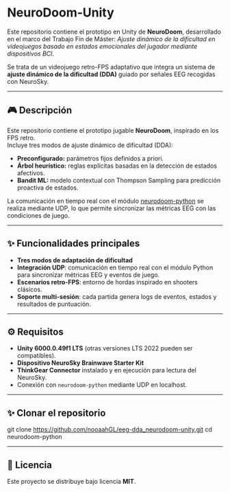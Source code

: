 # NeuroDoom-Unity

Este repositorio contiene el prototipo en Unity de **NeuroDoom**, desarrollado en el marco del Trabajo Fin de Máster:
*Ajuste dinámico de la dificultad en videojuegos basado en estados emocionales del jugador mediante dispositivos BCI*.

Se trata de un videojuego retro-FPS adaptativo que integra un sistema de **ajuste dinámico de la dificultad (DDA)** guiado por señales EEG recogidas con NeuroSky. 

---

## 🎮 Descripción
Este repositorio contiene el prototipo jugable **NeuroDoom**, inspirado en los FPS retro.  
Incluye tres modos de ajuste dinámico de dificultad (DDA):  
- **Preconfigurado:** parámetros fijos definidos a priori.  
- **Árbol heurístico:** reglas explícitas basadas en la detección de estados afectivos.  
- **Bandit ML:** modelo contextual con Thompson Sampling para predicción proactiva de estados.  

La comunicación en tiempo real con el módulo [neurodoom-python](https://github.com/nooaahgl/eeg-dda_neurodoom-py) se realiza mediante UDP, lo que permite sincronizar las métricas EEG con las condiciones de juego.

---

## ✨ Funcionalidades principales
- **Tres modos de adaptación de dificultad**
- **Integración UDP**: comunicación en tiempo real con el módulo Python para sincronizar métricas EEG y eventos de juego.  
- **Escenarios retro-FPS**: entorno de hordas inspirado en shooters clásicos.  
- **Soporte multi-sesión**: cada partida genera logs de eventos, estados y resultados de puntuación.  

---

## ⚙️ Requisitos
- **Unity 6000.0.49f1 LTS** (otras versiones LTS 2022 pueden ser compatibles).
- **Dispositivo NeuroSky Brainwave Starter Kit** 
- **ThinkGear Connector** instalado y en ejecución para lectura del NeuroSky.  
- Conexión con `neurodoom-python` mediante UDP en localhost.

---
## ✨ Clonar el repositorio
git clone https://github.com/nooaahGL/eeg-dda_neurodoom-unity.git
cd neurodoom-python

---

## 📜 Licencia
Este proyecto se distribuye bajo licencia **MIT**.

